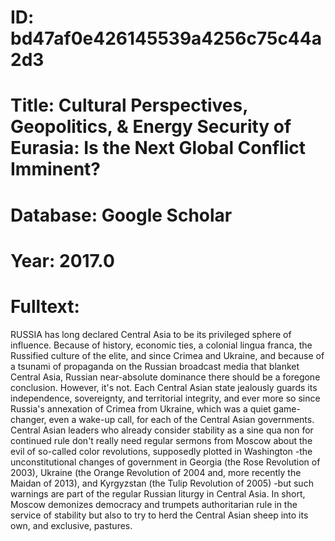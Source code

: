# ID: bd47af0e426145539a4256c75c44a2d3
# Title: Cultural Perspectives, Geopolitics, & Energy Security of Eurasia: Is the Next Global Conflict Imminent?
# Database: Google Scholar
# Year: 2017.0
# Fulltext:
RUSSIA has long declared Central Asia to be its privileged sphere of influence.
Because of history, economic ties, a colonial lingua franca, the Russified culture of the elite, and since Crimea and Ukraine, and because of a tsunami of propaganda on the Russian broadcast media that blanket Central Asia, Russian near-absolute dominance there should be a foregone conclusion.
However, it's not.
Each Central Asian state jealously guards its independence, sovereignty, and territorial integrity, and ever more so since Russia's annexation of Crimea from Ukraine, which was a quiet game-changer, even a wake-up call, for each of the Central Asian governments.
Central Asian leaders who already consider stability as a sine qua non for continued rule don't really need regular sermons from Moscow about the evil of so-called color revolutions, supposedly plotted in Washington -the unconstitutional changes of government in Georgia (the Rose Revolution of 2003), Ukraine (the Orange Revolution of 2004 and, more recently the Maidan of 2013), and Kyrgyzstan (the Tulip Revolution of 2005) -but such warnings are part of the regular Russian liturgy in Central Asia.
In short, Moscow demonizes democracy and trumpets authoritarian rule in the service of stability but also to try to herd the Central Asian sheep into its own, and exclusive, pastures.